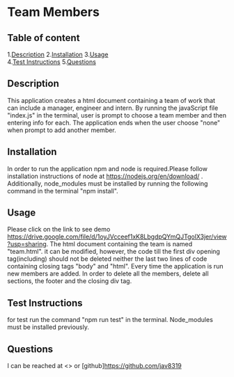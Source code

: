 
# Team Members  
      
## Table of content  

1.[Description](#description)
2.[Installation](#installation)
3.[Usage](#usage)  
4.[Test Instructions](#test-instructions)
5.[Questions](#questions)  

## Description  

This application creates a html document containing a team of work that can include a manager, engineer and intern. By running the javaScript file "index.js" in the terminal, user is prompt to choose a team member and then entering info for each. The application ends when the user choose "none" when prompt to add another member.  

## Installation  

In order to run the application npm and node is required.Please follow installation instructions of node at https://nodejs.org/en/download/  . Additionally, node_modules must be installed by running the following command in the terminal "npm install".  

## Usage  

Please click on the link to see demo  https://drive.google.com/file/d/1oyJVcceef1xK8LbgdpQYmQJTgolX3jer/view?usp=sharing. The html document containing the team is named "team.html". it can be modified, however, the code till the first div opening tag(including) should not be deleted neither the last two lines of code containing closing tags "body" and "html". Every time the application is run new members are added. In order to delete all the members, delete all sections, the footer and the closing div tag.

## Test Instructions  

for test run the command "npm run test" in the terminal. Node_modules must be installed previously.  

## Questions  

I can be reached at <> or  [github]https://github.com/jav8319

